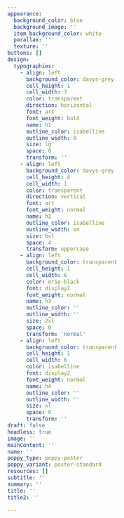 ```yaml
---
appearance:
  background_color: blue
  background_image: ''
  item_background_color: white
  parallax: ''
  texture: ''
buttons: []
design:
  typographies:
    - align: left
      background_color: davys-grey
      cell_height: 1
      cell_width: 7
      color: transparent
      direction: horizontal
      font: art
      font_weight: bold
      name: h1
      outline_color: isabelline
      outline_width: 0
      size: lg
      space: 0
      transform: ''
    - align: left
      background_color: davys-grey
      cell_height: 4
      cell_width: 1
      color: transparent
      direction: vertical
      font: art
      font_weight: normal
      name: h2
      outline_color: isabelline
      outline_width: sm
      size: 6xl
      space: 4
      transform: uppercase
    - align: left
      background_color: transparent
      cell_height: 1
      cell_width: 6
      color: erie-black
      font: display2
      font_weight: normal
      name: h3
      outline_color: ''
      outline_width: ''
      size: 2xl
      space: 0
      transform: 'normal'
    - align: left
      background_color: transparent
      cell_height: 1
      cell_width: 6
      color: isabelline
      font: display2
      font_weight: normal
      name: h4
      outline_color: ''
      outline_width: ''
      size: xl
      space: 0
      transform: ''
draft: false
headless: true
image: ''
mainContent: ''
name: ''
poppy_type: poppy-poster
poppy_variant: poster-standard
resources: []
subtitle: ''
summary: ''
title: ''
title2: ''

---
```

